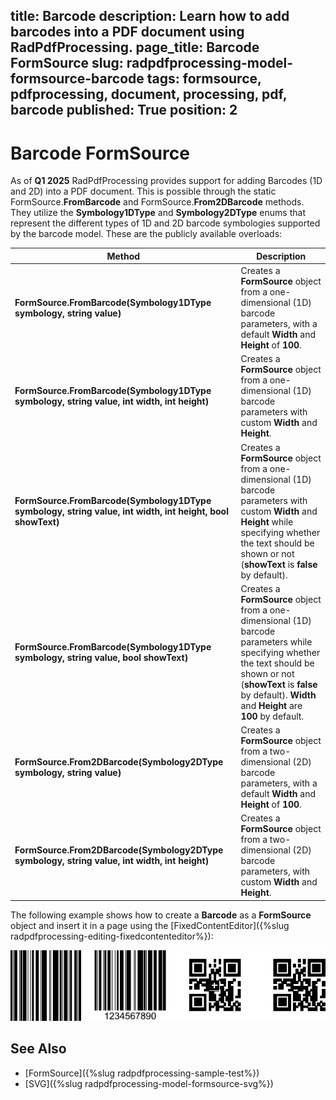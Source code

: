 title: Barcode
description: Learn how to add barcodes into a PDF document using RadPdfProcessing.
page_title: Barcode FormSource
slug: radpdfprocessing-model-formsource-barcode
tags: formsource, pdfprocessing, document, processing, pdf, barcode
published: True
position: 2
---

# Barcode FormSource

As of **Q1 2025** RadPdfProcessing provides support for adding Barcodes (1D and 2D) into a PDF document. This is possible through the static FormSource.**FromBarcode** and FormSource.**From2DBarcode** methods. They utilize the **Symbology1DType** and **Symbology2DType** enums that represent the different types of 1D and 2D barcode symbologies supported by the barcode model. These are the publicly available overloads:

|Method|Description|
|----|----|
|**FormSource.FromBarcode(Symbology1DType symbology, string value)**|Creates a **FormSource** object from a one-dimensional (1D) barcode parameters, with a default **Width** and **Height** of **100**.|
|**FormSource.FromBarcode(Symbology1DType symbology, string value, int width, int height)**|Creates a **FormSource** object from a one-dimensional (1D) barcode parameters with custom **Width** and **Height**.|
|**FormSource.FromBarcode(Symbology1DType symbology, string value, int width, int height, bool showText)**|Creates a **FormSource** object from a one-dimensional (1D) barcode parameters with custom **Width** and **Height** while specifying whether the text should be shown or not (**showText** is **false** by default).|
|**FormSource.FromBarcode(Symbology1DType symbology, string value, bool showText)**|Creates a **FormSource** object from a one-dimensional (1D) barcode parameters while specifying whether the text should be shown or not (**showText** is **false** by default). **Width** and **Height** are **100** by default.|
|**FormSource.From2DBarcode(Symbology2DType symbology, string value)**|Creates a **FormSource** object from a two-dimensional (2D) barcode parameters, with a default **Width** and **Height** of **100**.|
|**FormSource.From2DBarcode(Symbology2DType symbology, string value, int width, int height)**|Creates a **FormSource** object from a two-dimensional (2D) barcode parameters, with custom **Width** and **Height**.|

The following example shows how to create a **Barcode** as a **FormSource** object and insert it in a page using the [FixedContentEditor]({%slug radpdfprocessing-editing-fixedcontenteditor%}):

<snippet id='libraries-pdf-model-formsource-adding-barcode'/>

![PdfProcessing Insert Barcode](images/pdf-processing-insert-barcode.png)

## See Also

 * [FormSource]({%slug radpdfprocessing-sample-test%})
 * [SVG]({%slug radpdfprocessing-model-formsource-svg%})